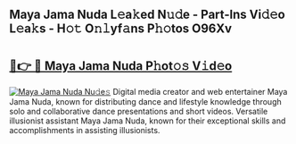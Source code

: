 ## Maya Jama Nuda L𝚎a𝚔ed N𝚞𝚍e - Part-lns Vi𝚍𝚎o L𝚎a𝚔s - H𝚘𝚝 O𝚗𝚕yf𝚊ns P𝚑𝚘tos O96Xv

# <h2><a href="http://kfddyjc.oniu.top/?m=Maya+Jama+Nuda">🔗👉 🔴 Maya Jama Nuda P𝚑ot𝚘𝚜 V𝚒d𝚎o</a></h2>

[![Maya Jama Nuda Nu𝚍e𝚜](https://i.imgur.com/0qMVB7G.gif)](http://kfddyjc.oniu.top/?m=Maya+Jama+Nuda)
Digital media creator and web entertainer Maya Jama Nuda, known for distributing dance and lifestyle knowledge through solo and collaborative dance presentations and short videos. Versatile illusionist assistant Maya Jama Nuda, known for their exceptional skills and accomplishments in assisting illusionists.  
